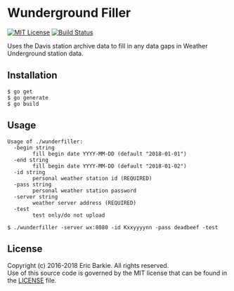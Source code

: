 # Wunderground Filler

[![MIT License](https://img.shields.io/badge/license-MIT-blue.svg?style=flat)](http://choosealicense.com/licenses/mit/)
[![Build Status](https://travis-ci.org/ebarkie/wunderfiller.svg?branch=master)](https://travis-ci.org/ebarkie/wunderfiller)

Uses the Davis station archive data to fill in any data gaps in Weather
Underground station data.

## Installation

```
$ go get
$ go generate
$ go build
```

## Usage

```
Usage of ./wunderfiller:
  -begin string
    	fill begin date YYYY-MM-DD (default "2018-01-01")
  -end string
    	fill begin date YYYY-MM-DD (default "2018-01-02")
  -id string
    	personal weather station id (REQUIRED)
  -pass string
    	personal weather station password
  -server string
    	weather server address (REQUIRED)
  -test
    	test only/do not upload

$ ./wunderfiller -server wx:8080 -id Kxxyyyynn -pass deadbeef -test
```

## License

Copyright (c) 2016-2018 Eric Barkie. All rights reserved.  
Use of this source code is governed by the MIT license
that can be found in the [LICENSE](LICENSE) file.
